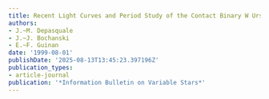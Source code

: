 ```yaml
---
title: Recent Light Curves and Period Study of the Contact Binary W Ursae Majoris
authors:
- J.~M. Depasquale
- J.~J. Bochanski
- E.~F. Guinan
date: '1999-08-01'
publishDate: '2025-08-13T13:45:23.397196Z'
publication_types:
- article-journal
publication: '*Information Bulletin on Variable Stars*'
---
```

